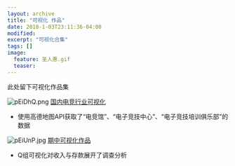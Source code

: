 ```yaml
---
layout: archive
title: "可视化 作品"
date: 2018-1-03T23:11:36-04:00
modified:
excerpt: "可视化合集"
tags: []
image: 
  feature: 圣人惠.gif
  teaser:
---
```


此处留下可视化作品集

![pEiDhQ.png](https://s1.ax1x.com/2018/01/06/pEiDhQ.png)
[国内电竞行业可视化](https://public.tableau.com/views/1_5301/1_2?:embed=y&:display_count=yes)
- 使用高德地图API获取了“电竞馆”、“电子竞技中心”、“电子竞技培训俱乐部”的数据

![pEiUnP.jpg](https://s1.ax1x.com/2018/01/06/pEiUnP.jpg)
[期中可视化作品](https://kusumuxi.github.io/infovis/Q组可视化作品/)
- Q组可视化对收入与存款展开了调查分析
